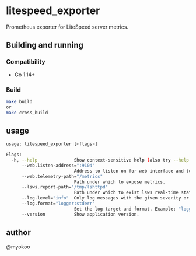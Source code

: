 # litespeed_exporter
Prometheus exporter for LiteSpeed server metrics.

## Building and running
### Compatibility
- Go 1.14+

### Build

```bash
make build
or
make cross_build
```

## usage

```bash
usage: litespeed_exporter [<flags>]

Flags:
  -h, --help              Show context-sensitive help (also try --help-long and --help-man).
      --web.listen-address=":9104"
                          Address to listen on for web interface and telemetry.
      --web.telemetry-path="/metrics"
                          Path under which to expose metrics.
      --lsws.report-path="/tmp/lshttpd"
                          Path under which to exist lsws real-time statistics report.
      --log.level="info"  Only log messages with the given severity or above. Valid levels: [debug, info, warn, error, fatal]
      --log.format="logger:stderr"
                          Set the log target and format. Example: "logger:syslog?appname=bob&local=7" or "logger:stdout?json=true"
      --version           Show application version.

```

## author
@myokoo


